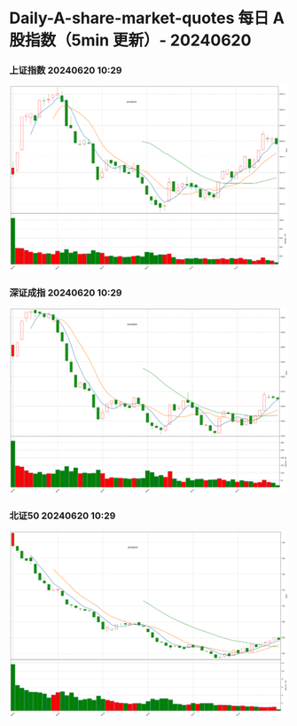 
# Daily-A-share-market-quotes 每日 A 股指数（5min 更新）- 20240620

### 上证指数 20240620 10:29
![](./fig/2024/6/20240620-sh000001.png)

### 深证成指 20240620 10:29
![](./fig/2024/6/20240620-sz399001.png)

### 北证50 20240620 10:29
![](./fig/2024/6/20240620-bj899050.png)

